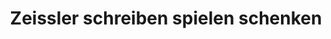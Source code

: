 ---
title: "Zeissler schreiben spielen schenken"
url: /seeheim-jugenheim/zeissler-schreiben-spielen-schenken/
shop: Schreibwaren
---